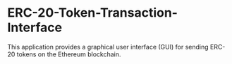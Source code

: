 # ERC-20-Token-Transaction-Interface
This application provides a graphical user interface (GUI) for sending ERC-20 tokens on the Ethereum blockchain. 
